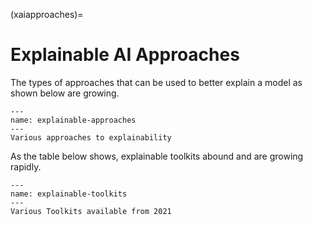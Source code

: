 (xaiapproaches)=
# Explainable AI Approaches


The types of approaches that can be used to better explain a model as shown below are growing.

```{figure} ../images/explain2.png
---
name: explainable-approaches
---
Various approaches to explainability

```

As the table below shows, explainable toolkits abound and are growing rapidly.

```{figure} ../images/explain4.png
---
name: explainable-toolkits
---
Various Toolkits available from 2021

```


